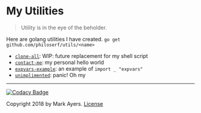 # My Utilities

> Utility is in the eye of the beholder.

Here are golang utilities I have created.
`go get github.com/philoserf/utils/<name>`

- [`clone-all`][clone-all]: WIP: future replacement for my shell script
- [`contact-me`][contact-me]: my personal hello world
- [`expvars-example`][expvars-example]: an example of `import _ "expvars"`
- [`unimplimented`][unimplimented]: panic! Oh my

-----

[![Codacy Badge][codacy-badge]][codacy-link]

Copyright 2018 by Mark Ayers. [License]

[codacy-link]: https://www.codacy.com/app/mark/utils
[codacy-badge]: https://api.codacy.com/project/badge/Grade/df1649e7c43744ab947c7a2afcf5f942

[checkup]: https://github.com/sourcegraph/checkup

[clone-all]: https://github.com/philoserf/utils/clone-all/
[contact-me]: https://github.com/philoserf/utils/contact-me/
[expvars-example]: https://github.com/philoserf/utils/expvars-example/
[unimplimented]: https://github.com/philoserf/utils/unimplimented/

[License]: https://github.com/philoserf/utils/License.md
